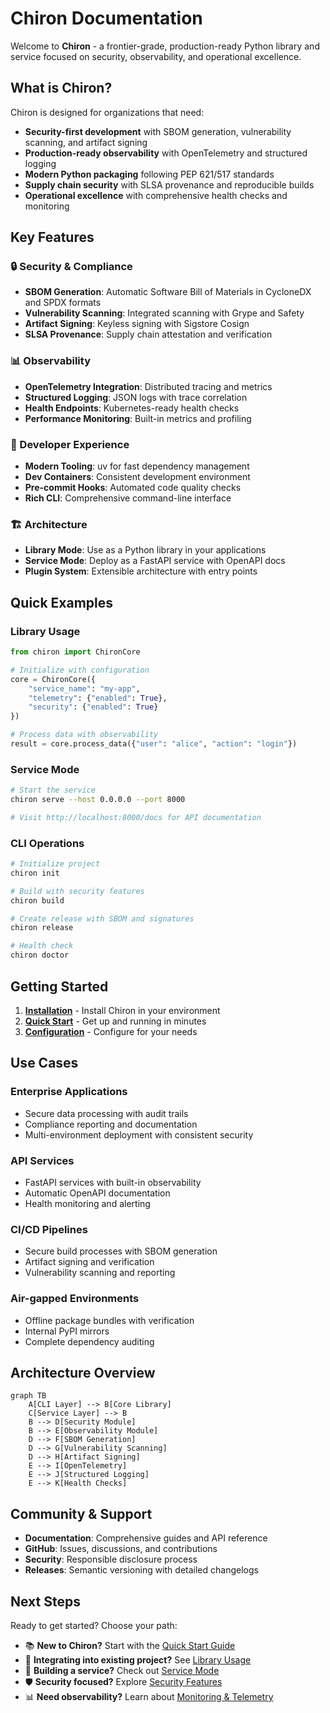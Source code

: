# Chiron Documentation

Welcome to **Chiron** - a frontier-grade, production-ready Python library and service focused on security, observability, and operational excellence.

## What is Chiron?

Chiron is designed for organizations that need:

- **Security-first development** with SBOM generation, vulnerability scanning, and artifact signing
- **Production-ready observability** with OpenTelemetry and structured logging
- **Modern Python packaging** following PEP 621/517 standards
- **Supply chain security** with SLSA provenance and reproducible builds
- **Operational excellence** with comprehensive health checks and monitoring

## Key Features

### 🔒 Security & Compliance
- **SBOM Generation**: Automatic Software Bill of Materials in CycloneDX and SPDX formats
- **Vulnerability Scanning**: Integrated scanning with Grype and Safety
- **Artifact Signing**: Keyless signing with Sigstore Cosign
- **SLSA Provenance**: Supply chain attestation and verification

### 📊 Observability
- **OpenTelemetry Integration**: Distributed tracing and metrics
- **Structured Logging**: JSON logs with trace correlation
- **Health Endpoints**: Kubernetes-ready health checks
- **Performance Monitoring**: Built-in metrics and profiling

### 🚀 Developer Experience
- **Modern Tooling**: uv for fast dependency management
- **Dev Containers**: Consistent development environment
- **Pre-commit Hooks**: Automated code quality checks
- **Rich CLI**: Comprehensive command-line interface

### 🏗️ Architecture
- **Library Mode**: Use as a Python library in your applications
- **Service Mode**: Deploy as a FastAPI service with OpenAPI docs
- **Plugin System**: Extensible architecture with entry points

## Quick Examples

### Library Usage

```python
from chiron import ChironCore

# Initialize with configuration
core = ChironCore({
    "service_name": "my-app",
    "telemetry": {"enabled": True},
    "security": {"enabled": True}
})

# Process data with observability
result = core.process_data({"user": "alice", "action": "login"})
```

### Service Mode

```bash
# Start the service
chiron serve --host 0.0.0.0 --port 8000

# Visit http://localhost:8000/docs for API documentation
```

### CLI Operations

```bash
# Initialize project
chiron init

# Build with security features
chiron build

# Create release with SBOM and signatures
chiron release

# Health check
chiron doctor
```

## Getting Started

1. **[Installation](getting-started/installation.md)** - Install Chiron in your environment
2. **[Quick Start](getting-started/quickstart.md)** - Get up and running in minutes
3. **[Configuration](getting-started/configuration.md)** - Configure for your needs

## Use Cases

### Enterprise Applications
- Secure data processing with audit trails
- Compliance reporting and documentation
- Multi-environment deployment with consistent security

### API Services
- FastAPI services with built-in observability
- Automatic OpenAPI documentation
- Health monitoring and alerting

### CI/CD Pipelines
- Secure build processes with SBOM generation
- Artifact signing and verification
- Vulnerability scanning and reporting

### Air-gapped Environments
- Offline package bundles with verification
- Internal PyPI mirrors
- Complete dependency auditing

## Architecture Overview

```mermaid
graph TB
    A[CLI Layer] --> B[Core Library]
    C[Service Layer] --> B
    B --> D[Security Module]
    B --> E[Observability Module]
    D --> F[SBOM Generation]
    D --> G[Vulnerability Scanning]
    D --> H[Artifact Signing]
    E --> I[OpenTelemetry]
    E --> J[Structured Logging]
    E --> K[Health Checks]
```

## Community & Support

- **Documentation**: Comprehensive guides and API reference
- **GitHub**: Issues, discussions, and contributions
- **Security**: Responsible disclosure process
- **Releases**: Semantic versioning with detailed changelogs

## Next Steps

Ready to get started? Choose your path:

- 📚 **New to Chiron?** Start with the [Quick Start Guide](getting-started/quickstart.md)
- 🔧 **Integrating into existing project?** See [Library Usage](guide/library.md)
- 🚀 **Building a service?** Check out [Service Mode](guide/service.md)
- 🛡️ **Security focused?** Explore [Security Features](guide/security.md)
- 📊 **Need observability?** Learn about [Monitoring & Telemetry](guide/observability.md)
